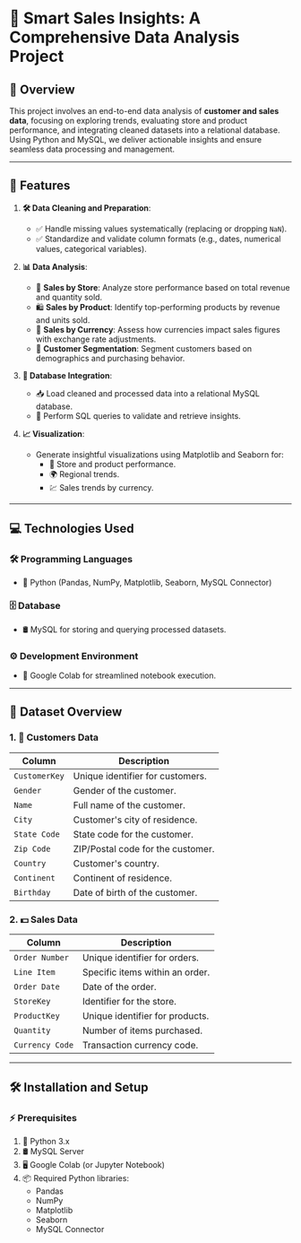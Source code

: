 # 🚀 **Smart Sales Insights: A Comprehensive Data Analysis Project**

## 📝 **Overview**
This project involves an end-to-end data analysis of **customer and sales data**, focusing on exploring trends, evaluating store and product performance, and integrating cleaned datasets into a relational database. Using Python and MySQL, we deliver actionable insights and ensure seamless data processing and management.

---

## 🌟 **Features**
1. **🛠 Data Cleaning and Preparation**:
   - ✅ Handle missing values systematically (replacing or dropping `NaN`).
   - ✅ Standardize and validate column formats (e.g., dates, numerical values, categorical variables).

2. **📊 Data Analysis**:
   - 🏬 **Sales by Store**: Analyze store performance based on total revenue and quantity sold.
   - 🛍️ **Sales by Product**: Identify top-performing products by revenue and units sold.
   - 💱 **Sales by Currency**: Assess how currencies impact sales figures with exchange rate adjustments.
   - 🧩 **Customer Segmentation**: Segment customers based on demographics and purchasing behavior.

3. **💾 Database Integration**:
   - 📥 Load cleaned and processed data into a relational MySQL database.
   - 🔎 Perform SQL queries to validate and retrieve insights.

4. **📈 Visualization**:
   - Generate insightful visualizations using Matplotlib and Seaborn for:
     - 🏬 Store and product performance.
     - 🌍 Regional trends.
     - 💹 Sales trends by currency.

---

## 💻 **Technologies Used**
### 🛠 **Programming Languages**
- 🐍 Python (Pandas, NumPy, Matplotlib, Seaborn, MySQL Connector)

### 🗄️ **Database**
- 🛢️ MySQL for storing and querying processed datasets.

### ⚙️ **Development Environment**
- 📄 Google Colab for streamlined notebook execution.

---

## 📂 **Dataset Overview**
### 1. **👥 Customers Data**
| Column         | Description                         |
|----------------|-------------------------------------|
| `CustomerKey`  | Unique identifier for customers.    |
| `Gender`       | Gender of the customer.            |
| `Name`         | Full name of the customer.         |
| `City`         | Customer's city of residence.      |
| `State Code`   | State code for the customer.       |
| `Zip Code`     | ZIP/Postal code for the customer.  |
| `Country`      | Customer's country.                |
| `Continent`    | Continent of residence.            |
| `Birthday`     | Date of birth of the customer.     |

### 2. **💵 Sales Data**
| Column         | Description                         |
|----------------|-------------------------------------|
| `Order Number` | Unique identifier for orders.       |
| `Line Item`    | Specific items within an order.     |
| `Order Date`   | Date of the order.                  |
| `StoreKey`     | Identifier for the store.           |
| `ProductKey`   | Unique identifier for products.     |
| `Quantity`     | Number of items purchased.          |
| `Currency Code`| Transaction currency code.          |

---

## 🛠️ **Installation and Setup**
### **⚡ Prerequisites**
1. 🐍 Python 3.x
2. 🛢️ MySQL Server
3. 🖥️ Google Colab (or Jupyter Notebook)
4. 📦 Required Python libraries:
   - Pandas
   - NumPy
   - Matplotlib
   - Seaborn
   - MySQL Connector
